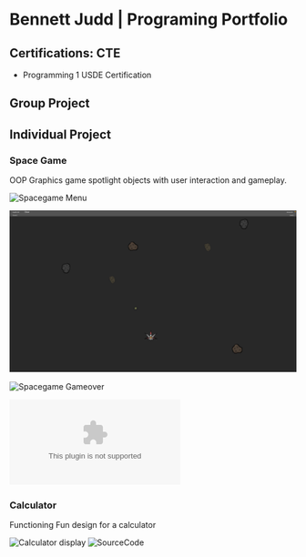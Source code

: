 # Bennett Judd | Programing Portfolio

## Certifications: CTE
* Programming 1 USDE Certification

## Group Project 

## Individual Project

### Space Game
OOP Graphics game spotlight objects with user interaction and gameplay.

![Spacegame Menu]()

![Spacegame Gameplay](https://github.com/BennettJudd/ProjectPlace/blob/main/images/Spacegame.png?raw=true)

![Spacegame Gameover]()

![SourceCode](https://github.com/BennettJudd/ProjectPlace/blob/main/src/SpaceGame%202.zip)

### Calculator
Functioning Fun design for a calculator

![Calculator display](![image](https://github.com/BennettJudd/ProjectPlace/assets/142922052/088a4357-a1b0-4ea1-aad7-bdf7731fc508)
)
![SourceCode]()


